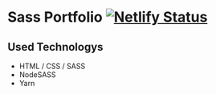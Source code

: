 # Sass Portfolio [![Netlify Status](https://api.netlify.com/api/v1/badges/1fd4dd27-c6b2-4449-90db-8300b07731e1/deploy-status)](https://app.netlify.com/sites/sass-prototype-portfolio/deploys)

## Used Technologys
- HTML / CSS / SASS
- NodeSASS
- Yarn
